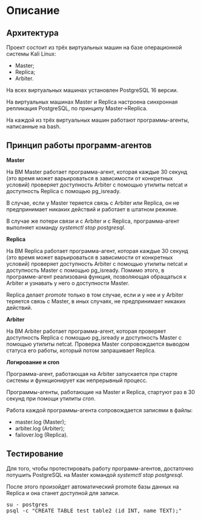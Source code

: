 # **Описание**
## **Архитектура**

Проект состоит из трёх виртуальных машин на базе операционной системы Kali Linux:

- Master;
- Replica;
- Arbiter.

На всех виртуальных машинах установлен PostgreSQL 16 версии.

На виртуальных машинах Master и Replica настроена синхронная репликация PostgreSQL, по принципу Master->Replica.

На каждой из трёх виртуальных машин работают программы-агенты, написанные на bash.

## **Принцип работы программ-агентов**
**Master**

На ВМ Master работает программа-агент, которая каждые 30 секунд (это время может варьироваться в зависимости от конкретных условий) проверяет доступность Arbiter с помощью утилиты netcat и доступность Replica с помощью pg_isready.

В случае, если у Master теряется связь с Arbiter или Replica, он не предпринимает никаких действий и работает в штатном режиме.

В случае же потери связи и с Arbiter и с Replica, программа-агент выполняет команду *systemctl stop postgresql*.

**Replica**

На ВМ Replica работает программа-агент, которая каждые 30 секунд (это время может варьироваться в зависимости от конкретных условий) проверяет доступность Arbiter с помощью утилиты netcat и доступность Master с помощью pg_isready. Помимо этого, в программе-агент реализована функция, позволяющая обращаться к Arbiter и узнавать у него о доступности Master.

Replica делает *promote* только в том случае, если и у нее и у Arbiter теряется связь с Master, в иных случаях, не предпринимает никаких действий.

**Arbiter**

На ВМ Arbiter работает программа-агент, которая проверяет доступность Replica с помощью pg_isready и доступность Master с помощью утилиты netcat. Проверка Master сопровождается выводом статуса его работы, который потом запрашивает Replica.

**Логирование и cron**

Программа-агент, работающая на Arbiter запускается при старте системы и функционирует как непрерывный процесс.

Программы-агенты, работающие на Master и Replica, стартуют раз в 30 секунд при помощи утилиты *cron*.

Работа каждой программы-агента сопровождается записями в файлы:

- master.log (Master);
- arbiter.log (Arbiter);
- failover.log (Replica).

## **Тестирование**
Для того, чтобы протестировать работу программ-агентов, достаточно потушить PostgreSQL на Master командой *systemctl stop postgresql*.

После этого произойдет автоматический promote базы данных на Replica и она станет доступной для записи.

<pre>su - postgres
psql -c "CREATE TABLE test_table2 (id INT, name TEXT);"</pre>
